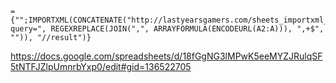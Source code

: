```
={"";IMPORTXML(CONCATENATE("http://lastyearsgamers.com/sheets_importxml_test?query=", REGEXREPLACE(JOIN(",", ARRAYFORMULA(ENCODEURL(A2:A))), ",+$", "")), "//result")}
```

https://docs.google.com/spreadsheets/d/18fGgNG3lMPwK5eeMYZJRulqSF5tNTFJZlpUmnrbYxp0/edit#gid=136522705

